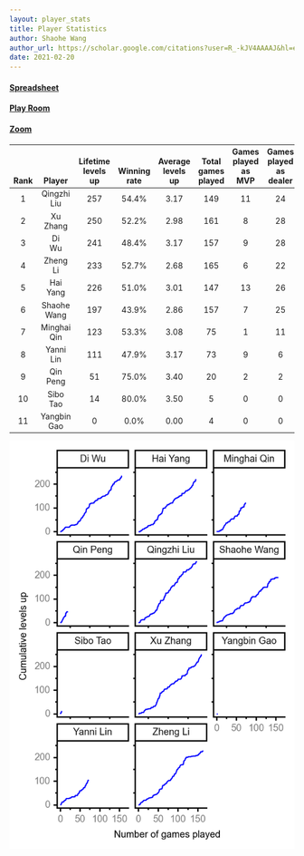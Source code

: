 ```yaml
---
layout: player_stats
title: Player Statistics
author: Shaohe Wang
author_url: https://scholar.google.com/citations?user=R_-kJV4AAAAJ&hl=en
date: 2021-02-20
---
```


#### [Spreadsheet](https://docs.google.com/spreadsheets/d/1So3PBr9gV3I0LzApZOgJlQew2QjM1wAiWhR50rAnHRg/edit#gid=2137801449)
#### [Play Room](https://playingcards.io/a3775q)
#### [Zoom](https://ucsf.zoom.us/j/91360570376?pwd=SmN6aFNPY3UzdEp3M0tmQ1ViUkdQUT09)

<div class="table-wrapper" markdown="block">

| <br><br><br>Rank | <br><br><br>Player | <br> Lifetime <br> levels <br> up | <br><br> Winning <br> rate | <br> Average <br> levels <br> up | <br> Total <br> games <br> played | Games <br> played <br> as <br> MVP | Games <br> played <br> as <br> dealer | N_games <br> short <br> staffed <br> as dealer | Winning <br> rate <br> as <br> dealer |
|:---:|:---:|:---:|:---:|:---:|:---:|:---:|:---:|:---:|:---:|
| 1 | Qingzhi <br> Liu | 257 | 54.4% | 3.17 | 149 | 11 | 24 | 3 | 54.2% |
| 2 | Xu <br> Zhang | 250 | 52.2% | 2.98 | 161 | 8 | 28 | 1 | 50.0% |
| 3 | Di <br> Wu | 241 | 48.4% | 3.17 | 157 | 9 | 28 | 0 | 39.3% |
| 4 | Zheng <br> Li | 233 | 52.7% | 2.68 | 165 | 6 | 22 | 0 | 54.5% |
| 5 | Hai <br> Yang | 226 | 51.0% | 3.01 | 147 | 13 | 26 | 1 | 53.8% |
| 6 | Shaohe <br> Wang | 197 | 43.9% | 2.86 | 157 | 7 | 25 | 2 | 36.0% |
| 7 | Minghai <br> Qin | 123 | 53.3% | 3.08 | 75 | 1 | 11 | 1 | 72.7% |
| 8 | Yanni <br> Lin | 111 | 47.9% | 3.17 | 73 | 9 | 6 | 2 | 33.3% |
| 9 | Qin <br> Peng | 51 | 75.0% | 3.40 | 20 | 2 | 2 | 0 | 100.0% |
| 10 | Sibo <br> Tao | 14 | 80.0% | 3.50 | 5 | 0 | 0 | 0 | 0.0% |
| 11 | Yangbin <br> Gao | 0 | 0.0% | 0.00 | 4 | 0 | 0 | 0 | 0.0% |

</div>

<img src="/assets/images/player_history_plot.png" alt="Plot of player level history" />
